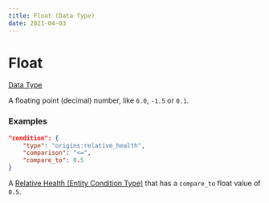 ```yaml
---
title: Float (Data Type)
date: 2021-04-03
---
```


# Float

[Data Type](../data_types.md)

A floating point (decimal) number, like `6.0`, `-1.5` or `0.1`.


### Examples

```json
"condition": {
	"type": "origins:relative_health",
	"comparison": "<=",
	"compare_to": 0.5
}
```

A [Relative Health (Entity Condition Type)](../entity_condition_types/relative_health.md) that has a `compare_to` float value of `0.5`.
